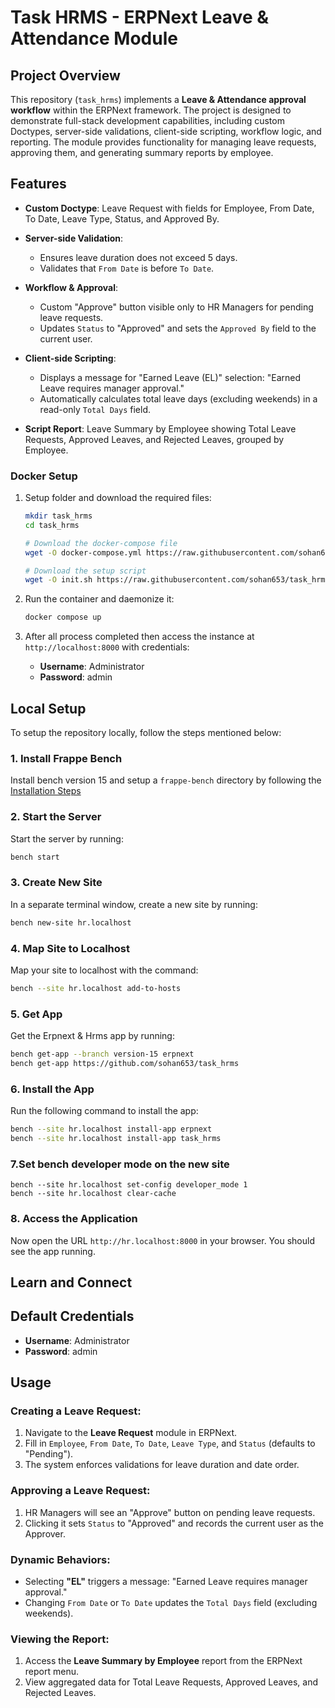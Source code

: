 # Task HRMS - ERPNext Leave & Attendance Module

## Project Overview

This repository (`task_hrms`) implements a **Leave & Attendance approval workflow** within the ERPNext framework. The project is designed to demonstrate full-stack development capabilities, including custom Doctypes, server-side validations, client-side scripting, workflow logic, and reporting. The module provides functionality for managing leave requests, approving them, and generating summary reports by employee.

## Features

- **Custom Doctype**: Leave Request with fields for Employee, From Date, To Date, Leave Type, Status, and Approved By.
- **Server-side Validation**:

  - Ensures leave duration does not exceed 5 days.
  - Validates that `From Date` is before `To Date`.

- **Workflow & Approval**:

  - Custom "Approve" button visible only to HR Managers for pending leave requests.
  - Updates `Status` to "Approved" and sets the `Approved By` field to the current user.

- **Client-side Scripting**:

  - Displays a message for "Earned Leave (EL)" selection: "Earned Leave requires manager approval."
  - Automatically calculates total leave days (excluding weekends) in a read-only `Total Days` field.

- **Script Report**: Leave Summary by Employee showing Total Leave Requests, Approved Leaves, and Rejected Leaves, grouped by Employee.

### Docker Setup

1.  Setup folder and download the required files:

    ```bash
    mkdir task_hrms
    cd task_hrms

    # Download the docker-compose file
    wget -O docker-compose.yml https://raw.githubusercontent.com/sohan653/task_hrms/main/docker/docker-compose.yaml

    # Download the setup script
    wget -O init.sh https://raw.githubusercontent.com/sohan653/task_hrms/main/docker/init.sh
    ```

2.  Run the container and daemonize it:

    ```bash
    docker compose up
    ```

3.  After all process completed then access the instance at `http://localhost:8000` with credentials:
    - **Username**: Administrator
    - **Password**: admin

## Local Setup

To setup the repository locally, follow the steps mentioned below:

### 1. Install Frappe Bench

Install bench version 15 and setup a `frappe-bench` directory by following the [Installation Steps](https://frappeframework.com/docs/user/en/installation)

### 2. Start the Server

Start the server by running:

```bash
bench start
```

### 3. Create New Site

In a separate terminal window, create a new site by running:

```bash
bench new-site hr.localhost
```

### 4. Map Site to Localhost

Map your site to localhost with the command:

```bash
bench --site hr.localhost add-to-hosts
```

### 5. Get App

Get the Erpnext & Hrms app by running:

```bash
bench get-app --branch version-15 erpnext
bench get-app https://github.com/sohan653/task_hrms
```

### 6. Install the App

Run the following command to install the app:

```bash
bench --site hr.localhost install-app erpnext
bench --site hr.localhost install-app task_hrms

```

### 7.Set bench developer mode on the new site

```
bench --site hr.localhost set-config developer_mode 1
bench --site hr.localhost clear-cache
```

### 8. Access the Application

Now open the URL `http://hr.localhost:8000` in your browser. You should see the app running.

## Learn and Connect

## Default Credentials

- **Username**: Administrator
- **Password**: admin

## Usage

### Creating a Leave Request:

1. Navigate to the **Leave Request** module in ERPNext.
2. Fill in `Employee`, `From Date`, `To Date`, `Leave Type`, and `Status` (defaults to "Pending").
3. The system enforces validations for leave duration and date order.

### Approving a Leave Request:

1. HR Managers will see an "Approve" button on pending leave requests.
2. Clicking it sets `Status` to "Approved" and records the current user as the Approver.

### Dynamic Behaviors:

- Selecting **"EL"** triggers a message: "Earned Leave requires manager approval."
- Changing `From Date` or `To Date` updates the `Total Days` field (excluding weekends).

### Viewing the Report:

1. Access the **Leave Summary by Employee** report from the ERPNext report menu.
2. View aggregated data for Total Leave Requests, Approved Leaves, and Rejected Leaves.
